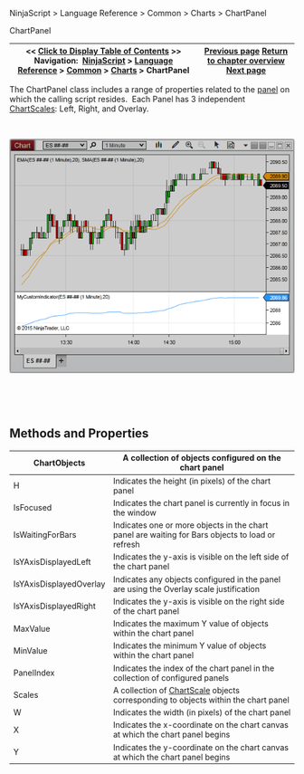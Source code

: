 ﻿


NinjaScript \> Language Reference \> Common \> Charts \> ChartPanel






















ChartPanel







| \<\< [Click to Display Table of Contents](chartpanel.md) \>\> **Navigation:**     [NinjaScript](ninjascript-1.md) \> [Language Reference](language_reference_wip-1.md) \> [Common](common-1.md) \> [Charts](chart-1.md) \> ChartPanel | [Previous page](converttoverticalpixels2-1.md) [Return to chapter overview](chart-1.md) [Next page](chartobjects-1.md) |
| --- | --- |











The ChartPanel class includes a range of properties related to the [panel](chart_panels-1.md) on which the calling script resides.  Each Panel has 3 independent [ChartScales](chartscale-1.md): Left, Right, and Overlay.


 


![ChartPanel_1](chartpanel_1.png)


 


 


## Methods and Properties




| ChartObjects | A collection of objects configured on the chart panel |
| --- | --- |
| H | Indicates the height (in pixels) of the chart panel |
| IsFocused | Indicates the chart panel is currently in focus in the window |
| IsWaitingForBars | Indicates one or more objects in the chart panel are waiting for Bars objects to load or refresh |
| IsYAxisDisplayedLeft | Indicates the y\-axis is visible on the left side of the chart panel |
| IsYAxisDisplayedOverlay | Indicates any objects configured in the panel are using the Overlay scale justification |
| IsYAxisDisplayedRight | Indicates the y\-axis is visible on the right side of the chart panel |
| MaxValue | Indicates the maximum Y value of objects within the chart panel |
| MinValue | Indicates the minimum Y value of objects within the chart panel |
| PanelIndex | Indicates the index of the chart panel in the collection of configured panels |
| Scales | A collection of [ChartScale](chartscale-1.md) objects corresponding to objects within the chart panel |
| W | Indicates the width (in pixels) of the chart panel |
| X | Indicates the x\-coordinate on the chart canvas at which the chart panel begins |
| Y | Indicates the y\-coordinate on the chart canvas at which the chart panel begins |










